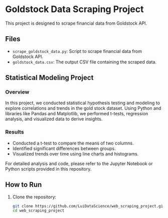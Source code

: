 # Goldstock Data Scraping Project

This project is designed to scrape financial data from Goldstock API.

## Files

- `scrape_goldstock_data.py`: Script to scrape financial data from Goldstock API.
- `goldstock_data.csv`: The output CSV file containing the scraped data.

## Statistical Modeling Project

### Overview
In this project, we conducted statistical hypothesis testing and modeling to explore correlations and trends in the gold stock dataset. Using Python and libraries like Pandas and Matplotlib, we performed t-tests, regression analysis, and visualized data to derive insights.

### Results
- Conducted a t-test to compare the means of two columns.
- Identified significant differences between groups.
- Visualized trends over time using line charts and histograms.

For detailed analysis and code, please refer to the Jupyter Notebook or Python scripts provided in this repository.

## How to Run
1. Clone the repository:
   ```bash
   git clone https://github.com/LuiDataScience/web_scraping_project.git
   cd web_scraping_project

